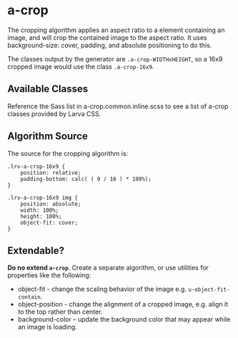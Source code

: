 # a-crop

The cropping algorithm applies an aspect ratio to a element containing an image, and will crop the contained image to the aspect ratio. It uses background-size: cover, padding, and absolute positioning to do this. 

The classes output by the generator are `.a-crop-WIDTHxHEIGHT`, so a 16x9 cropped image would use the class `.a-crop-16x9`.

## Available Classes

Reference the Sass list in a-crop.common.inline.scss to see a list of a-crop classes provided by Larva CSS.

## Algorithm Source

The source for the cropping algorithm is:

```
.lrv-a-crop-16x9 {
	position: relative;
	padding-bottom: calc( ( 9 / 16 ) * 100%); 
}

.lrv-a-crop-16x9 img {
	position: absolute;
	width: 100%;
	height: 100%;
	object-fit: cover; 
}
```

## Extendable?

**Do no extend `a-crop`**. Create a separate algorithm, or use utilities for properties like the following:

* object-fit - change the scaling behavior of the image e.g. `u-object-fit-contain`.
* object-position - change the alignment of a cropped image, e.g. align it to the top rather than center.
* background-color – update the background color that may appear while an image is loading.